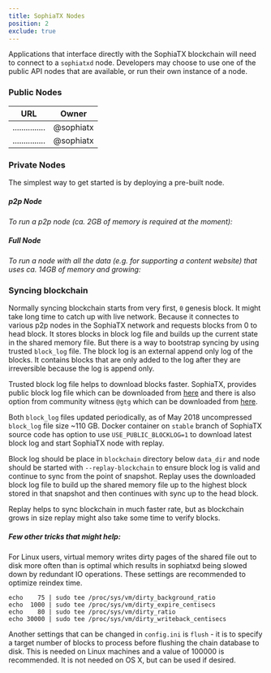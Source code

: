 ```yaml
---
title: SophiaTX Nodes
position: 2
exclude: true
---
```


Applications that interface directly with the SophiaTX blockchain will need to connect to a `sophiatxd` node. Developers may choose to use one of the public API nodes that are available, or run their own instance of a node.

### Public Nodes

| URL                             | Owner          |
| ------------------------------- | -------------- |
| ...............                 | @sophiatx      |
| ...............                 | @sophiatx      |


### Private Nodes

The simplest way to get started is by deploying a pre-built node.

##### p2p Node

_To run a p2p node (ca. 2GB of memory is required at the moment):_

##### Full Node

_To run a node with all the data (e.g. for supporting a content website) that uses ca. 14GB of memory and growing:_

### Syncing blockchain

Normally syncing blockchain starts from very first, `0` genesis block. It might take long time to catch up with live network. Because it connectes to various p2p nodes in the SophiaTX network and requests blocks from 0 to head block. It stores blocks in block log file and builds up the current state in the shared memory file. But there is a way to bootstrap syncing by using trusted `block_log` file. The block log is an external append only log of the blocks. It contains blocks that are only added to the log after they are irreversible because the log is append only.

Trusted block log file helps to download blocks faster. SophiaTX, provides public block log file which can be downloaded from [here](https://...) and there is also option from community witness `@gtg` which can be downloaded from [here](...).

Both `block_log` files updated periodically, as of May 2018 uncompressed `block_log` file size ~110 GB. Docker container on `stable` branch of SophiaTX source code has option to use `USE_PUBLIC_BLOCKLOG=1` to download latest block log and start SophiaTX node with replay.

Block log should be place in `blockchain` directory below `data_dir` and node should be started with `--replay-blockchain` to ensure block log is valid and continue to sync from the point of snapshot. Replay uses the downloaded block log file to build up the shared memory file up to the highest block stored in that snapshot and then continues with sync up to the head block.

Replay helps to sync blockchain in much faster rate, but as blockchain grows in size replay might also take some time to verify blocks. 

##### Few other tricks that might help: 

For Linux users, virtual memory writes dirty pages of the shared file out to disk more often than is optimal which results in sophiatxd being slowed down by redundant IO operations. These settings are recommended to optimize reindex time.

```
echo    75 | sudo tee /proc/sys/vm/dirty_background_ratio
echo  1000 | sudo tee /proc/sys/vm/dirty_expire_centisecs
echo    80 | sudo tee /proc/sys/vm/dirty_ratio
echo 30000 | sudo tee /proc/sys/vm/dirty_writeback_centisecs
```

Another settings that can be changed in `config.ini` is `flush` - it is to specify a target number of blocks to process before flushing the chain database to disk. This is needed on Linux machines and a value of 100000 is recommended. It is not needed on OS X, but can be used if desired.
